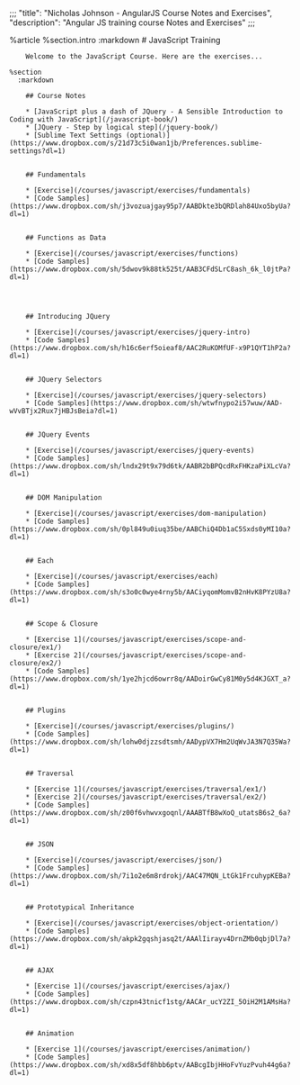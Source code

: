 ;;;
  "title": "Nicholas Johnson - AngularJS Course Notes and Exercises",
  "description": "Angular JS training course Notes and Exercises"
  ;;;
  
  %article
    %section.intro
      :markdown
        # JavaScript Training
  
        Welcome to the JavaScript Course. Here are the exercises...
  
    %section
      :markdown
  
        ## Course Notes
  
        * [JavaScript plus a dash of JQuery - A Sensible Introduction to Coding with JavaScript](/javascript-book/)
        * [JQuery - Step by logical step](/jquery-book/)
        * [Sublime Text Settings (optional)](https://www.dropbox.com/s/21d73c5i0wan1jb/Preferences.sublime-settings?dl=1)
  
  
        ## Fundamentals
  
        * [Exercise](/courses/javascript/exercises/fundamentals)
        * [Code Samples](https://www.dropbox.com/sh/j3vozuajgay95p7/AABDkte3bQRDlah84Uxo5byUa?dl=1)
  
  
        ## Functions as Data
  
        * [Exercise](/courses/javascript/exercises/functions)
        * [Code Samples](https://www.dropbox.com/sh/5dwov9k88tk525t/AAB3CFdSLrC8ash_6k_l0jtPa?dl=1)
  
  
  
  
        ## Introducing JQuery
  
        * [Exercise](/courses/javascript/exercises/jquery-intro)
        * [Code Samples](https://www.dropbox.com/sh/h16c6erf5oieaf8/AAC2RuKOMfUF-x9P1QYT1hP2a?dl=1)
  
  
        ## JQuery Selectors
  
        * [Exercise](/courses/javascript/exercises/jquery-selectors)
        * [Code Samples](https://www.dropbox.com/sh/wtwfnypo2i57wuw/AAD-wVvBTjx2Rux7jHBJsBeia?dl=1)
  
  
        ## JQuery Events
  
        * [Exercise](/courses/javascript/exercises/jquery-events)
        * [Code Samples](https://www.dropbox.com/sh/lndx29t9x79d6tk/AABR2bBPQcdRxFHKzaPiXLcVa?dl=1)
  
  
        ## DOM Manipulation
  
        * [Exercise](/courses/javascript/exercises/dom-manipulation)
        * [Code Samples](https://www.dropbox.com/sh/0pl849u0iuq35be/AABChiQ4Db1aC5Sxds0yMI10a?dl=1)
  
  
        ## Each
  
        * [Exercise](/courses/javascript/exercises/each)
        * [Code Samples](https://www.dropbox.com/sh/s3o0c0wye4rny5b/AACiyqomMomvB2nHvK8PYzU8a?dl=1)
  
  
        ## Scope & Closure
  
        * [Exercise 1](/courses/javascript/exercises/scope-and-closure/ex1/)
        * [Exercise 2](/courses/javascript/exercises/scope-and-closure/ex2/)
        * [Code Samples](https://www.dropbox.com/sh/1ye2hjcd6owrr8q/AADoirGwCy81M0y5d4KJGXT_a?dl=1)
  
  
        ## Plugins
  
        * [Exercise](/courses/javascript/exercises/plugins/)
        * [Code Samples](https://www.dropbox.com/sh/lohw0djzzsdtsmh/AADypVX7Hm2UqWvJA3N7Q35Wa?dl=1)
  
  
        ## Traversal
  
        * [Exercise 1](/courses/javascript/exercises/traversal/ex1/)
        * [Exercise 2](/courses/javascript/exercises/traversal/ex2/)
        * [Code Samples](https://www.dropbox.com/sh/z00f6vhwvxgoqnl/AAABTfB8wXoQ_utatsB6s2_6a?dl=1)
  
  
        ## JSON
  
        * [Exercise](/courses/javascript/exercises/json/)
        * [Code Samples](https://www.dropbox.com/sh/7i1o2e6m8rdrokj/AAC47MQN_LtGk1FrcuhypKEBa?dl=1)
  
  
        ## Prototypical Inheritance
  
        * [Exercise](/courses/javascript/exercises/object-orientation/)
        * [Code Samples](https://www.dropbox.com/sh/akpk2gqshjasq2t/AAAlIirayv4DrnZMb0qbjDl7a?dl=1)
  
  
        ## AJAX
  
        * [Exercise 1](/courses/javascript/exercises/ajax/)
        * [Code Samples](https://www.dropbox.com/sh/czpn43tnicf1stg/AACAr_ucY2ZI_5OiH2M1AMsHa?dl=1)
  
  
        ## Animation
  
        * [Exercise 1](/courses/javascript/exercises/animation/)
        * [Code Samples](https://www.dropbox.com/sh/xd8x5df8hbb6ptv/AABcgIbjHHoFvYuzPvuh44g6a?dl=1)
  